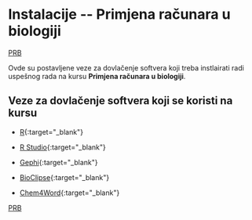 # Instalacije -- Primjena računara u biologiji

[PRB](/README.md)

Оvde su postavljene veze za dovlačenje softvera koji treba instlairati radi uspešnog rada na kursu **Primjena računara u biologiji**.

## Veze za dovlačenje softvera koji se koristi na kursu  

- [R](https://cran.r-project.org/mirrors.html){:target="_blank"}

- [R Studio](https://www.rstudio.com/products/rstudio/download/#download){:target="_blank"}

- [Gephi](https://gephi.org/users/download/){:target="_blank"}

- [BioClipse](http://bioclipse.net/download/){:target="_blank"}

- [Chem4Word](https://github.com/Chem4Word/Version3/releases/){:target="_blank"}

[PRB](/README.md)
